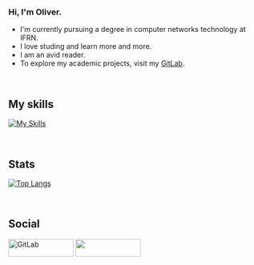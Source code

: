 ### Hi, I'm Oliver.

 - I'm currently pursuing a degree in computer networks technology at IFRN.
 - I love studing and learn more and more.
 - I am an avid reader.
 - To explore my academic projects, visit my [GitLab](https://gitlab.com/olivercalazans).

<br>

## My skills
[![My Skills](https://skillicons.dev/icons?i=python,c,bash,linux,postgres,mysql,raspberrypi	)](https://skillicons.dev)

<br>

## Stats
[![Top Langs](https://github-readme-stats.vercel.app/api/top-langs/?username=olivercalazans&layout=donut&theme=dark)](https://github.com/olivercalazans)

<br>

## Social
<div>
  <a href="https://gitlab.com/olivercalazans" target="_blank">
    <img width="130" height="35" alt="GitLab" src="https://img.shields.io/badge/gitlab-%23181717.svg?style=for-the-badge&logo=gitlab&logoColor=white"/></a>
  <a href="https://linkedin.com/in/olivercalazans" target="_blank">
     <img width="130" height="35" src="https://img.shields.io/badge/linkedin-%230077B5.svg?style=for-the-badge&logo=linkedin&logoColor=white"/></a>
</div>
